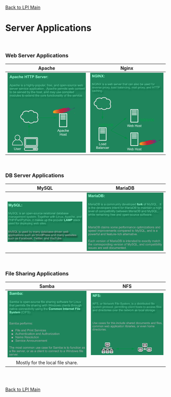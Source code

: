 [Back to LPI Main](../main.md)

# Server Applications

<br>

### Web Server Applications
|Apache|Nginx|
|:-:|:-:|
|![](images/001.png)|![](images/002.png)|

<br>

### DB Server Applications
|MySQL|MariaDB|
|:-:|:-:|
|![](images/003.png)|![](images/004.png)|

<br>

### File Sharing Applications
|Samba|NFS|
|:-:|:-:|
|![](images/005.png)|![](images/006.png)|
|Mostly for the local file share.||






<br>



<br>

[Back to LPI Main](../main.md)